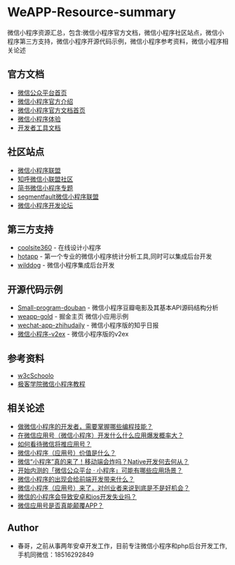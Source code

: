 # WeAPP-Resource-summary
微信小程序资源汇总，包含:微信小程序官方文档，微信小程序社区站点，微信小程序第三方支持，微信小程序开源代码示例，微信小程序参考资料，微信小程序相关论述
## 官方文档

- [微信公众平台首页](https://mp.weixin.qq.com/)
- [微信小程序官方介绍](https://mp.weixin.qq.com/debug/wxadoc/introduction/index.html?t=20161109)
- [微信小程序官方文档首页](https://mp.weixin.qq.com/debug/wxadoc/dev/)
- [微信小程序体验](https://mp.weixin.qq.com/debug/wxadoc/dev/demo.html?t=20161222)
- [开发者工具文档](https://mp.weixin.qq.com/debug/wxadoc/dev/devtools/devtools.html)

## 社区站点
- [微信小程序联盟](http://www.wxapp-union.com/)
- [知呼微信小联盟社区](https://zhuanlan.zhihu.com/wxapp-union)
- [简书微信小程序专题](http://www.jianshu.com/collection/dfdc2bbd1315)
- [segmentfault微信小程序联盟](https://segmentfault.com/blog/wxapp)
- [微信小程序开发论坛](https://weappdev.com/)

## 第三方支持
- [coolsite360](http://www.coolsite360.com/) - 在线设计小程序
- [hotapp](https://weixin.hotapp.cn/) - 第一个专业的微信小程序统计分析工具,同时可以集成后台开发
- [wilddog](https://www.wilddog.com/) - 微信小程序集成后台开发

## 开源代码示例
- [Small-program-douban](https://github.com/xiechunming/Small-program-douban) - 微信小程序豆瓣电影及其基本API源码结构分析
- [weapp-gold](https://github.com/hilongjw/weapp-gold) - 掘金主页 微信小应用示例
- [wechat-app-zhihudaily](https://github.com/myronliu347/wechat-app-zhihudaily) - 微信小程序版的知乎日报
- [微信小程序-v2ex](https://github.com/jectychen/wechat-v2ex/) - 微信小程序版的v2ex

## 参考资料
- [w3cSchoolo](http://www.w3cschool.cn/weixinapp/weixinapp-location.html)
- [极客学院微信小程序教程](http://www.jikexueyuan.com/course/3081.html)

## 相关论述
- [做微信小程序的开发者，需要掌握哪些编程技能？](https://www.zhihu.com/question/50886759)
- [在微信应用号（微信小程序）开发什么什么应用爆发概率大？](https://www.zhihu.com/question/50878674)
- [如何看待微信将推应用号？](https://www.zhihu.com/question/39374074)
- [微信小程序（应用号）价值是什么？](https://www.zhihu.com/question/50875544)
- [微信“小程序”真的来了！移动端会炸吗？Native开发何去何从？](https://www.zhihu.com/question/50874710)
- [开始内测的「微信公众平台 · 小程序」可能有哪些应用场景？](https://www.zhihu.com/question/50871887)
- [微信小程序的出现会给前端开发带来什么？](https://www.zhihu.com/question/50900987)
- [微信小程序（应用号）来了，对创业者来说到底是不是好机会？](https://www.zhihu.com/question/50885176)
- [微信的小程序会导致安卓和ios开发失业吗？](https://www.zhihu.com/question/50879269)
- [微信应用号是否真能颠覆APP？](https://www.zhihu.com/question/50878415)






## Author
- 春哥，之前从事两年安卓开发工作，目前专注微信小程序和php后台开发工作,手机同微信：18516292849



